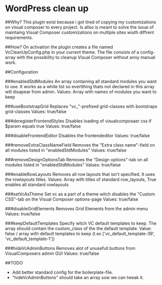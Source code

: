# WordPress clean up #

##Why?
This plugin exist because i got tired of copying my customizations on visual composer to every project. Is allso is meant to solve the issue of maintaing Visual Composer customizations on multiple sites wiuth diffrent requirements.

##How?
On activation the plugin creates a file named VcCleanUpConfig.php in your current theme. The file consists of a config-array with the possibility to cleanup Visual Composer without anny manual work.

##Configuration

###enabledStdModules
An array containing all standard modules you want to use. It works as a white list so evertthing thats not declared in this array will disapear from admin.
Values: Array with names of modules you want to keep

###useBootstrapGrid
Replaces "vc_"-prefixed grid-classes with bootstraps grid-classes
Values: true/false

###deregisterFrontendStyles
Disables loading of visualcomposaer css if $param equals true
Values: true/false

###disableFrontendEditor
Disables the frontendeditor
Values: true/false

###removeExtraClassNameField
Removes the "Extra class name"-field on all modules listed in "enabledStdModules"
Values: true/false

###removeDesignOptionsTab
Removes the "Design options"-tab on all modules listed in "enabledStdModules"
Values: true/false

###enableRowLayouts
Removes all row layouts that isn't specified. It uses the rowlayouts titles. 
Values: Array with titles of standard row_layouts, True enables all standard rowlayouts
    
###setVcAsTheme
Set vc as a part of a theme witch disables the "Custom CSS"-tab on the Visual Composer options-page
Values: true/false

###disableGridElements
Removes Grid Elements from the admin menu
Values: true/false

###keepDefaultTemplates
Specify witch VC default templates to keep. The array should contain the custom_class of the the default template.
Value: false / array with default templates to keep (t.ex ['vc_default_template-39', 'vc_default_template-1'])

###hideVcAdminButtons
Removes alot of unusefull buttons from VisualComposers admin GUI
Values: true/false

##TODO
- Add better standard config for the boilerplate-file.
- "hideVcAdminButtons" should take an array sow we can tweak it.